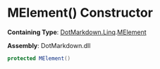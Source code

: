 # MElement\(\) Constructor

**Containing Type**: [DotMarkdown.Linq](../../README.md)\.[MElement](../README.md)

**Assembly**: DotMarkdown\.dll

```csharp
protected MElement()
```

